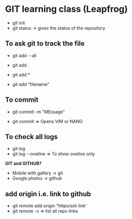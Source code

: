 # GIT learning class (Leapfrog)

- git init
- git status -> gives the status of the repository

## To ask git to track the file

- git add --all
- git add .
- git add \*

- git add "filename"

## To commit

- git commit -m "MEssage"

- git commit => Opens VIM or NANO

## To check all logs

- git log
- git log --oneline => To show oneline only

**GIT and GITHUB?**

- Mobile with gallery -> git
- Google photos -> github

## add origin i.e. link to github

- git remote add origin "https/ssh link'
- git remote -v => list all repo links
